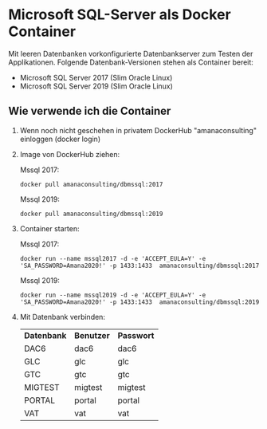 # Microsoft SQL-Server als Docker Container
Mit leeren Datenbanken vorkonfigurierte Datenbankserver zum Testen der Applikationen.
Folgende Datenbank-Versionen stehen als Container bereit:
 * Microsoft SQL Server 2017 (Slim Oracle Linux)
 * Microsoft SQL Server 2019 (Slim Oracle Linux)

## Wie verwende ich die Container
 1. Wenn noch nicht geschehen in privatem DockerHub "amanaconsulting" einloggen (docker login)
 
 
 2. Image von DockerHub ziehen:
 	
	Mssql 2017: 	
	
		docker pull amanaconsulting/dbmssql:2017
	
 	Mssql 2019: 	
	
		docker pull amanaconsulting/dbmssql:2019
 
 
 3. Container starten:
 
 	Mssql 2017:	
	
		docker run --name mssql2017 -d -e 'ACCEPT_EULA=Y' -e 'SA_PASSWORD=Amana2020!' -p 1433:1433  amanaconsulting/dbmssql:2017
	
	Mssql 2019:	
		
		docker run --name mssql2019 -d -e 'ACCEPT_EULA=Y' -e 'SA_PASSWORD=Amana2020!' -p 1433:1433  amanaconsulting/dbmssql:2019
 
 
 4. Mit Datenbank verbinden:
 
	<table>
	<tr> <td><b>Datenbank</b></td> <td><b>Benutzer</b></td> <td><b>Passwort</b></td></tr>
	<tr> <td>DAC6</td> <td>dac6</td> <td>dac6</td> </tr>
	<tr> <td>GLC</td> <td>glc</td> <td>glc</td> </tr>
	<tr> <td>GTC</td> <td>gtc</td> <td>gtc</td> </tr>
	<tr> <td>MIGTEST</td> <td>migtest</td> <td>migtest</td> </tr>
	<tr> <td>PORTAL</td> <td>portal</td> <td>portal</td> </tr>
	<tr> <td>VAT</td> <td>vat</td> <td>vat</td> </tr>
	</table> 
